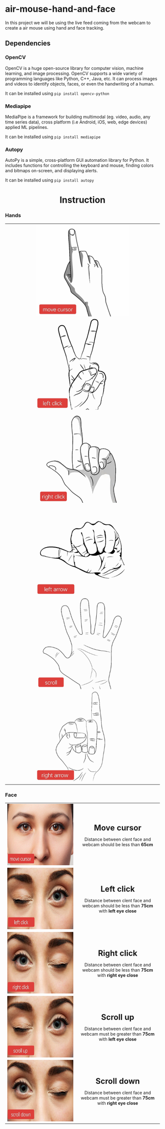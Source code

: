 # air-mouse-hand-and-face

In this project we will be using the live feed coming from the webcam to create a air mouse using hand and face
tracking.

## Dependencies

### OpenCV

OpenCV is a huge open-source library for computer vision, machine learning, and image processing. OpenCV supports a wide
variety of programming languages like Python, C++, Java, etc. It can process images and videos to identify objects,
faces, or even the handwriting of a human.

It can be installed using `pip install opencv-python`

### Mediapipe

MediaPipe is a framework for building multimodal (eg. video, audio, any time series data), cross platform (i.e Android,
iOS, web, edge devices) applied ML pipelines.

It can be installed using `pip install mediapipe`

### Autopy

AutoPy is a simple, cross-platform GUI automation library for Python. It includes functions for controlling the keyboard
and mouse, finding colors and bitmaps on-screen, and displaying alerts.

It can be installed using `pip install autopy`

<h1 align=center>Instruction</h1>
<!-- hand instruction section -->
<table style="width:100%">
  <h3 align=left>Hands</h3>
  <tr>
    <td align=center>
      <img src="./resources/hand/move.jpeg" alt="Girl in a jacket" width="300" height="300">
      <img src="./resources/hand/left_click.png" alt="Girl in a jacket" width="300" height="300">
      <img src="./resources/hand/right_click.png" alt="Girl in a jacket" width="300" height="300">
      <img src="./resources/hand/left_arrow.png" alt="Girl in a jacket" width="300" height="300">
      <img src="./resources/hand/scroll.png" alt="Girl in a jacket" width="300" height="300">
      <img src="./resources/hand/right_arrow.png" alt="Girl in a jacket" width="300" height="300">
    </td>
  </tr>
</table>

<style>    
  .face_instruction {
  margin-left: auto;  
  margin-right: auto;  
  border-collapse: collapse;    
  width: 500px;  
  text-align: center;  
  /* font-size: 20px;   */
  }    
</style>
<!-- face instruction section -->
<table>
  <h3 align=left>Face</h3>
  <tr class="face_instruction">
    <td class="face_instruction">
      <img src="./resources/face/face_M.png" width="300" height="200">
    </td>
    <td class="face_instruction">
      <p><b style="font-size: 25px">Move cursor</b></p>
      <p>Distance between clent face and webcam should be less than <b>65cm</b></p>
    </td>
  </tr>
  <tr class="face_instruction">
    <td class="face_instruction">
      <img src="./resources/face/face_LC.png" width="300" height="200">
    </td>
    <td class="face_instruction">
      <p><b style="font-size: 25px">Left click</b></p>
      <p>Distance between clent face and webcam should be less than <b>75cm</b> with <b>left eye close</b></p>
    </td>
  </tr>
  <tr class="face_instruction">
    <td class="face_instruction">
      <img src="./resources/face/face_RC.png" width="300" height="200">
    </td>
    <td class="face_instruction">
      <p><b style="font-size: 25px">Right click</b></p>
      <p>Distance between clent face and webcam should be less than <b>75cm</b> with <b>right eye close</b></p>
    </td>
  </tr>
  <tr class="face_instruction">
    <td class="face_instruction">
      <img src="./resources/face/face_SU.png" width="300" height="200">
    </td>
    <td class="face_instruction">
      <p><b style="font-size: 25px">Scroll up</b></p>
      <p>Distance between clent face and webcam must be greater than <b>75cm</b> with <b>left eye close</b></p>
    </td>
  </tr>
  <tr class="face_instruction">
    <td class="face_instruction">
      <img src="./resources/face/face_SD.png" width="300" height="200">
    </td>
    <td class="face_instruction">
      <p><b style="font-size: 25px">Scroll down</b></p>
      <p>Distance between clent face and webcam must be greater than <b>75cm</b> with <b>right eye close</b></p>
    </td>
  </tr>
</table>

